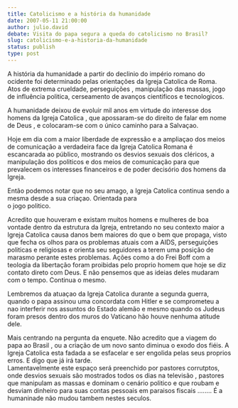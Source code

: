 ```yaml
---
title: Catolicismo e a história da humanidade
date: 2007-05-11 21:00:00
author: julio.david
debate: Visita do papa segura a queda do catolicismo no Brasil?
slug: catolicismo-e-a-historia-da-humanidade
status: publish 
type: post
---
```


  
A história da humanidade a partir do declinio do império romano do ocidente foi determinado pelas orientações da Igreja Catolica de Roma. Atos de extrema crueldade, perseguições , manipulação das massas, jogo de influência politica, cerseamento de avanços cientificos e tecnologicos.  
  
A humanidade deixou de evoluir mil anos em virtude do interesse dos homens da Igreja Catolica , que apossaram-se do direito de falar em nome de Deus , e colocaram-se com o único caminho para a Salvaçao.  
   
Hoje em dia com a maior liberdade de expressão e a ampliaçao dos meios de comunicação a verdadeira face da Igreja Catolica Romana é escancarada ao público, mostrando os desvios sexuais dos cléricos, a manipulação dos politicos e dos meios de comunicação para que prevalecem os interesses financeiros e de poder decisório dos homens da Igreja.  
  
Então podemos notar que no seu amago, a Igreja Catolica continua sendo a mesma desde a sua criaçao. Orientada para  
o jogo politico.  
  
Acredito que houveram e existam muitos homens e mulheres de boa vontade dentro da estrutura da Igreja, entretando no seu contexto maior a Igreja Catolica causa danos bem maiores do que o bem que propaga, visto que fecha os olhos para os problemas atuais com a AIDS, perseguições politicas e religiosas e orienta seu seguidores a terem uma posição de marasmo perante estes problemas. Ações como a do Frei Boff com a teologia da libertação foram proibidas pelo proprio homem que hoje se diz contato direto com Deus. E não pensemos que as ideias deles mudaram com o tempo. Continua o mesmo.  
  
Lembremos da atuaçao da Igreja Catolica durante a segunda guerra, quando o papa assinou uma concordata com Hitler e se comprometeu a nao interferir nos assuntos do Estado alemão e mesmo quando os Judeus foram presos dentro dos muros do Vaticano hão houve nenhuma atitude dele.  
  
Mais centrando na pergunta da enquete. Não acredito que a viagem do papa ao Brasil , ou a criação de um novo santo diminua o exodo dos fiéis. A Igreja Catolica esta fadada a se esfacelar e ser engolida pelas seus proprios erros. E digo que já irá tarde.   
Lamentavelmente este espaço será preenchido por pastores corrutptos, onde desvios sexuais são mostrados todos os dias na televisão , pastores que manipulam as massas e dominam o cenário politico e que roubam e desviam dinheiro para suas contas pessoais em paraisos fiscais ........ É a humaninade não mudou tambem nestes seculos.
